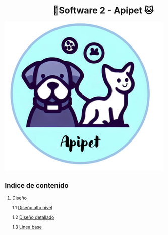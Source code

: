#  &nbsp;&nbsp;&nbsp;&nbsp;&nbsp;&nbsp;&nbsp;&nbsp;&nbsp;&nbsp;&nbsp;&nbsp;&nbsp;&nbsp;&nbsp;&nbsp;&nbsp;&nbsp;&nbsp;&nbsp;&nbsp;&nbsp;&nbsp;🐶Software 2 - Apipet 🐱  #

![Logo Apipet](https://github.com/MiguelRiosT/ApipetDocumentacion/blob/main/logo/LogoApipet.png)


## Indice de contenido

1. Diseño 

    1.1 [Diseño alto nivel](https://github.com/MiguelRiosT/ApipetDocumentacion/tree/main/Dise%C3%B1o%20alto%20nivel)

    1.2 [Diseño detallado](https://github.com/MiguelRiosT/ApipetDocumentacion/tree/main/Dise%C3%B1o%20detallado)

    1.3 [Linea base]()


